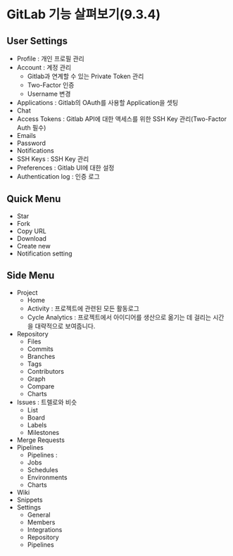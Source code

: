 # GitLab 기능 살펴보기(9.3.4)

## User Settings
- Profile : 개인 프로필 관리
- Account : 계정 관리
  - Gitlab과 연계할 수 있는 Private Token 관리
  - Two-Factor 인증
  - Username 변경
- Applications : Gitlab의 OAuth를 사용할 Application을 셋팅
- Chat
- Access Tokens : Gitlab API에 대한 액세스를 위한 SSH Key 관리(Two-Factor Auth 필수)
- Emails
- Password
- Notifications
- SSH Keys : SSH Key 관리
- Preferences : Gitlab UI에 대한 설정
- Authentication log : 인증 로그

## Quick Menu
- Star
- Fork
- Copy URL
- Download
- Create new
- Notification setting

## Side Menu
- Project
  - Home
  - Activity : 프로젝트에 관련된 모든 활동로그
  - Cycle Analytics : 프로젝트에서 아이디어를 생산으로 옮기는 데 걸리는 시간을 대략적으로 보여줍니다.
- Repository
  - Files
  - Commits
  - Branches
  - Tags
  - Contributors
  - Graph
  - Compare
  - Charts
- Issues : 트렐로와 비슷
  - List
  - Board
  - Labels
  - Milestones
- Merge Requests
- Pipelines
  - Pipelines : 
  - Jobs
  - Schedules
  - Environments
  - Charts
- Wiki
- Snippets
- Settings
  - General
  - Members
  - Integrations
  - Repository
  - Pipelines

